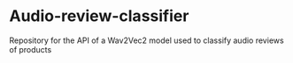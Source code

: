 # Audio-review-classifier
Repository for the API of a Wav2Vec2 model used to classify audio reviews of products
